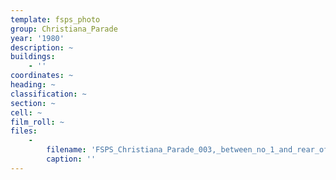 ```yaml
---
template: fsps_photo
group: Christiana_Parade
year: '1980'
description: ~
buildings:
    - ''
coordinates: ~
heading: ~
classification: ~
section: ~
cell: ~
film_roll: ~
files:
    -
        filename: 'FSPS_Christiana_Parade_003,_between_no_1_and_rear_of_119_Stirling_Hwy,_1-2-E,_1980.png'
        caption: ''
---
```

